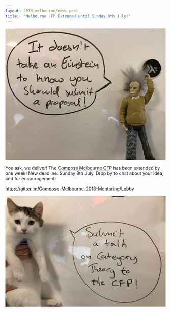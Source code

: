 ```yaml
---
layout: 2018-melbourne/news-post
title:  "Melbourne CFP Extended until Sunday 8th July!"
---
```


![](/assets/img/2018-melbourne/einstein.png)

You ask, we deliver! The [Compose Melbourne CFP](/2018-melbourne/cfp/)
has been extended by one week! New
deadline: Sunday 8th July. Drop by to chat about your idea, and for
encouragement:

<https://gitter.im/Compose-Melbourne-2018-Mentoring/Lobby>


![](/assets/img/2018-melbourne/cat.png)
